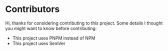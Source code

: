 # Contributors
Hi, thanks for considering contributing to this project. Some details I thought you might want to know before contributing:

- This project uses PNPM instead of NPM
- This project uses SemVer